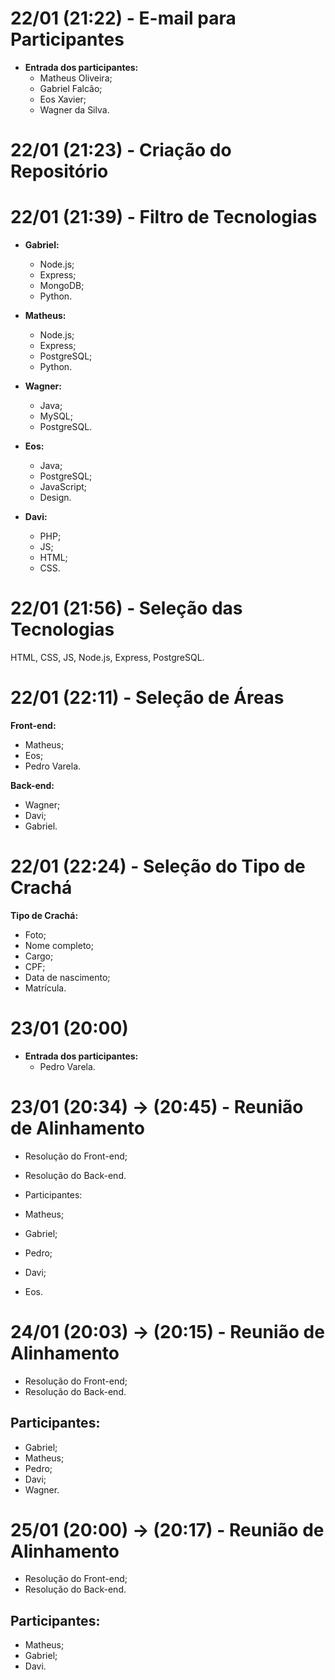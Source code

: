# 22/01 (21:22) - E-mail para Participantes

- **Entrada dos participantes:**
  - Matheus Oliveira;
  - Gabriel Falcão;
  - Eos Xavier;
  - Wagner da Silva.

# 22/01 (21:23) - Criação do Repositório

# 22/01 (21:39) - Filtro de Tecnologias

- **Gabriel:**
  - Node.js;
  - Express;
  - MongoDB;
  - Python.

- **Matheus:**
  - Node.js;
  - Express;
  - PostgreSQL;
  - Python.

- **Wagner:**
  - Java;
  - MySQL;
  - PostgreSQL.

- **Eos:**
  - Java;
  - PostgreSQL;
  - JavaScript;
  - Design.

- **Davi:**
  - PHP;
  - JS;
  - HTML;
  - CSS.

# 22/01 (21:56) - Seleção das Tecnologias

HTML, CSS, JS, Node.js, Express, PostgreSQL.

# 22/01 (22:11) - Seleção de Áreas

**Front-end:**
- Matheus;
- Eos;
- Pedro Varela.

**Back-end:**
- Wagner;
- Davi;
- Gabriel.

# 22/01 (22:24) - Seleção do Tipo de Crachá

**Tipo de Crachá:**

- Foto;
- Nome completo;
- Cargo;
- CPF;
- Data de nascimento;
- Matrícula.

# 23/01 (20:00) 

- **Entrada dos participantes:**
  - Pedro Varela.

# 23/01 (20:34) -> (20:45) - Reunião de Alinhamento 
  - Resolução do Front-end;
  - Resolução do Back-end.

- Participantes:
 - Matheus;
 - Gabriel;
 - Pedro;
 - Davi;
 - Eos. 

# 24/01 (20:03) -> (20:15) - Reunião de Alinhamento
 - Resolução do Front-end;
 - Resolução do Back-end.

## Participantes:
 - Gabriel;
 - Matheus;
 - Pedro;
 - Davi;
 - Wagner. 

# 25/01 (20:00) -> (20:17) - Reunião de Alinhamento
 - Resolução do Front-end;
 - Resolução do Back-end. 

## Participantes:
 - Matheus;
 - Gabriel;
 - Davi. 